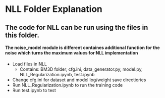 # NLL Folder Explanation #
## The code for NLL can be run using the files in this folder. ##
#### The noise_model module is different containes additional function for the noise which turns the maximum values for NLL implementation ####
* Load files in NLL
  * Contains: BM3D folder, cfg.ini, data_generator.py, model.py, NLL_Regularization.ipynb, test.ipynb
* Change cfg.ini for dataset  and model log/weight save directiories
* Run NLL_Regularization.ipynb to run the training code
* Run test.ipynb to test
